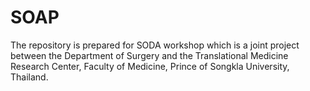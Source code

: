 # SOAP
The repository is prepared for SODA workshop which is a joint project between the Department of Surgery and the Translational Medicine Research Center, Faculty of Medicine, Prince of Songkla University, Thailand.
